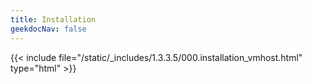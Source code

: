 ```yaml
---
title: Installation
geekdocNav: false
---
```

{{< include file="/static/_includes/1.3.3.5/000.installation_vmhost.html" type="html" >}}